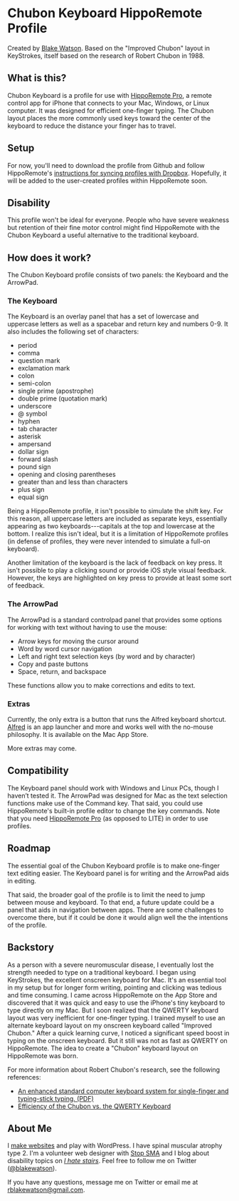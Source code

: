 # Chubon Keyboard HippoRemote Profile

Created by [Blake Watson][]. Based on the "Improved Chubon" layout in KeyStrokes, itself based on the research of Robert Chubon in 1988.

[Blake Watson]: http://www.ihatestairs.org/

## What is this?

Chubon Keyboard is a profile for use with [HippoRemote Pro][HippoRemote], a remote control app for iPhone that connects to your Mac, Windows, or Linux computer. It was designed for efficient one-finger typing. The Chubon layout places the more commonly used keys toward the center of the keyboard to reduce the distance your finger has to travel.

[HippoRemote]: http://hipporemote.com/

## Setup

For now, you'll need to download the profile from Github and follow HippoRemote's [instructions for syncing profiles with Dropbox][dropbox]. Hopefully, it will be added to the user-created profiles within HippoRemote soon.

[dropbox]: http://hipporemote.com/create

## Disability

This profile won't be ideal for everyone. People who have severe weakness but retention of their fine motor control might find HippoRemote with the Chubon Keyboard a useful alternative to the traditional keyboard.

## How does it work?

The Chubon Keyboard profile consists of two panels: the Keyboard and the ArrowPad.

### The Keyboard

The Keyboard is an overlay panel that has a set of lowercase and uppercase letters as well as a spacebar and return key and numbers 0-9. It also includes the following set of characters:

- period
- comma
- question mark
- exclamation mark
- colon
- semi-colon
- single prime (apostrophe)
- double prime (quotation mark)
- underscore
- @ symbol
- hyphen
- tab character
- asterisk
- ampersand
- dollar sign
- forward slash
- pound sign
- opening and closing parentheses
- greater than and less than characters
- plus sign
- equal sign

Being a HippoRemote profile, it isn't possible to simulate the shift key. For this reason, all uppercase letters are included as separate keys, essentially appearing as two keyboards---capitals at the top and lowercase at the bottom. I realize this isn't ideal, but it is a limitation of HippoRemote profiles (in defense of profiles, they were never intended to simulate a full-on keyboard).

Another limitation of the keyboard is the lack of feedback on key press. It isn't possible to play a clicking sound or provide iOS style visual feedback. However, the keys are highlighted on key press to provide at least some sort of feedback.

### The ArrowPad

The ArrowPad is a standard controlpad panel that provides some options for working with text without having to use the mouse:

- Arrow keys for moving the cursor around
- Word by word cursor navigation
- Left and right text selection keys (by word and by character)
- Copy and paste buttons
- Space, return, and backspace

These functions allow you to make corrections and edits to text.

### Extras

Currently, the only extra is a button that runs the Alfred keyboard shortcut. [Alfred][] is an app launcher and more and works well with the no-mouse philosophy. It is available on the Mac App Store.

More extras may come.

[Alfred]: http://www.alfredapp.com/

## Compatibility

The Keyboard panel should work with Windows and Linux PCs, though I haven’t tested it. The ArrowPad was designed for Mac as the text selection functions make use of the Command key. That said, you could use HippoRemote's built-in profile editor to change the key commands. Note that you need [HippoRemote Pro][] (as opposed to LITE) in order to use profiles.

[HippoRemote Pro]: http://itunes.apple.com/us/app/hipporemote-pro-wireless-keyboard/id320157370?mt=8&ign-mpt=uo%3D6

## Roadmap

The essential goal of the Chubon Keyboard profile is to make one-finger text editing easier. The Keyboard panel is for writing and the ArrowPad aids in editing.

That said, the broader goal of the profile is to limit the need to jump between mouse and keyboard. To that end, a future update could be a panel that aids in navigation between apps. There are some challenges to overcome there, but if it could be done it would align well the the intentions of the profile.

## Backstory

As a person with a severe neuromuscular disease, I eventually lost the strength needed to type on a traditional keyboard. I began using KeyStrokes, the excellent onscreen keyboard for Mac. It's an essential tool in my setup but for longer form writing, pointing and clicking was tedious and time consuming. I came across HippoRemote on the App Store and discovered that it was quick and easy to use the iPhone's tiny keyboard to type directly on my Mac. But I soon realized that the QWERTY keyboard layout was very inefficient for one-finger typing. I trained myself to use an alternate keyboard layout on my onscreen keyboard called "Improved Chubon." After a quick learning curve, I noticed a significant speed boost in typing on the onscreen keyboard. But it still was not as fast as QWERTY on HippoRemote. The idea to create a "Chubon" keyboard layout on HippoRemote was born.

For more information about Robert Chubon's research, see the following references:

- [An enhanced standard computer keyboard system for single-finger and typing-stick typing. (PDF)](http://www.rehab.research.va.gov/jour/88/25/4/pdf/chubon.pdf)
- [Efficiency of the Chubon vs. the QWERTY Keyboard](http://atri.misericordia.edu/Papers/Chubon.php)

## About Me

I [make websites][bwc] and play with WordPress. I have spinal muscular atrophy type 2. I'm a volunteer web designer with [Stop SMA][] and I blog about disability topics on [_I hate stairs_][ihs]. Feel free to follow me on Twitter ([@blakewatson][twit]).

If you have any questions, message me on Twitter or email me at rblakewatson@gmail.com.

[bwc]: http://www.blakewatson.com/
[ihs]: http://www.ihatestairs.org/
[Stop SMA]: http://www.stopsma.org/
[twit]: http://twitter.com/blakewatson